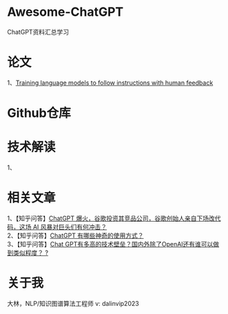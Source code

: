 # Awesome-ChatGPT
ChatGPT资料汇总学习

# 论文
1、[Training language models to follow instructions with human feedback](https://arxiv.org/pdf/2203.02155.pdf)

# Github仓库

# 技术解读
1、

# 相关文章
1、【知乎问答】[ChatGPT 爆火，谷歌投资其竞品公司，谷歌创始人亲自下场改代码，这场 AI 风暴对巨头们有何冲击？](https://www.zhihu.com/question/582114806)  
2、【知乎问答】[ChatGPT 有哪些神奇的使用方式？](https://www.zhihu.com/question/570729170)  
3、【知乎问答】[Chat GPT有多高的技术壁垒？国内外除了OpenAI还有谁可以做到类似程度？ ?](https://www.zhihu.com/question/581806122)  



# 关于我
大林，NLP/知识图谱算法工程师
v: dalinvip2023
